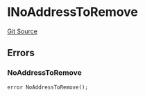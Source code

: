 # INoAddressToRemove
[Git Source](https://github.com/thrackle-io/tron/blob/cbc87814d6bed0b3e71e8ab959486c532d05c771/src/common/IErrors.sol)


## Errors
### NoAddressToRemove

```solidity
error NoAddressToRemove();
```

